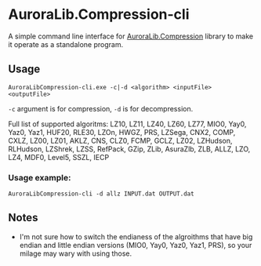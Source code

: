# AuroraLib.Compression-cli
A simple command line interface for [AuroraLib.Compression](https://github.com/Venomalia/AuroraLib.Compression) library to make it operate as a standalone program.

## Usage
```
AuroraLibCompression-cli.exe -c|-d <algorithm> <inputFile> <outputFile>
```

`-c` argument is for compression, `-d` is for decompression.

Full list of supported algoritms: LZ10, LZ11, LZ40, LZ60, LZ77, MIO0, Yay0, Yaz0, Yaz1, HUF20, RLE30, LZOn, HWGZ, PRS, LZSega, CNX2, COMP, CXLZ, LZ00, LZ01, AKLZ, CNS, CLZ0, FCMP, GCLZ, LZ02, LZHudson, RLHudson, LZShrek, LZSS, RefPack, GZip, ZLib, AsuraZlb, ZLB, ALLZ, LZO, LZ4, MDF0, Level5, SSZL, IECP

### Usage example:
```
AuroraLibCompression-cli -d allz INPUT.dat OUTPUT.dat
```

## Notes

- I'm not sure how to switch the endianess of the algroithms that have big endian and little endian versions (MIO0, Yay0, Yaz0, Yaz1, PRS), so your milage may wary with using those.
